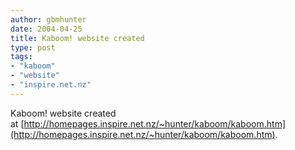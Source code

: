 ```yaml
---
author: gbmhunter
date: 2004-04-25
title: Kaboom! website created
type: post
tags:
- "kaboom"
- "website"
- "inspire.net.nz"
---
```


Kaboom! website created at [http://homepages.inspire.net.nz/~hunter/kaboom/kaboom.htm](http://homepages.inspire.net.nz/~hunter/kaboom/kaboom.htm).
